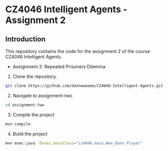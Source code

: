 # CZ4046 Intelligent Agents - Assignment 2

## Introduction

This repository contains the code for the assignment 2 of the course CZ4046 Intelligent Agents.

- Assignment 2: Repeated Prisoners Dilemma

1. Clone the repository.

```bash
git clone https://github.com/dannweeeee/CZ4046-Intelligent-Agents.git
```

2. Navigate to assignment-two

```bash
cd assignment-two
```

3. Compile the project

```bash
mvn compile
```

4. Build the project

```bash
mvn exec:java -Dexec.mainClass="cz4046.main.Wee_Dann_Player"
```
